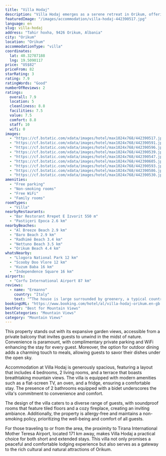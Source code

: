 ```yaml
---
title: "Villa Hodaj"
description: "Villa Hodaj emerges as a serene retreat in Orikum, offering guests a unique blend of comfort and natural beauty."
featuredImage: "/images/accommodation/villa-hodaj-442390517.jpg"
language: en
slug: villa-hodaj
address: "Tahir hoxha, 9426 Orikum, Albania"
city: "Orikum"
location: "Orikum"
accommodationType: "villa"
coordinates:
  lat: 40.32787188
  lng: 19.5090117
price: "US$82"
priceFrom: 82
starRating: 3
rating: 7.9
ratingWords: "Good"
numberOfReviews: 2
ratings:
  overall: 7.9
  location: 5
  cleanliness: 8.8
  facilities: 7.5
  value: 7.5
  comfort: 8.8
  staff: 10
  wifi: 0
images:
  - "https://cf.bstatic.com/xdata/images/hotel/max1024x768/442390517.jpg?k=81fd8720dae20d2438f8bc16168d758b28945161c20bae5c08a1c5414125338d&o=&hp=1"
  - "https://cf.bstatic.com/xdata/images/hotel/max1024x768/442390591.jpg?k=b25c2427d10b58a767b655b744eb05c70d9b55dd12fb33dd4c1c1a19a2514e62&o=&hp=1"
  - "https://cf.bstatic.com/xdata/images/hotel/max1024x768/442390596.jpg?k=f9aff975ef7e9b5a0da0c2fbde5644e7b3677b495dacd9baa58d220ceb5d1fa9&o=&hp=1"
  - "https://cf.bstatic.com/xdata/images/hotel/max1024x768/442390539.jpg?k=dadc14a6a9a7e9608d88bc695ad5b2eb004c115ab918b1d4b86b5d82178c4323&o=&hp=1"
  - "https://cf.bstatic.com/xdata/images/hotel/max1024x768/442390547.jpg?k=4c4da5abc6565ec412ccdc3c0886350335a3c2235fd39ef7079f661c04235c69&o=&hp=1"
  - "https://cf.bstatic.com/xdata/images/hotel/max1024x768/442390605.jpg?k=19f09009fd88fcf49cc2d19f912dfbd5d64d39edd2da1553a41a327afcc2cbde&o=&hp=1"
  - "https://cf.bstatic.com/xdata/images/hotel/max1024x768/442390593.jpg?k=b5c641de718f134b94de4aac05c16928a32496a067a6e96ffe293ab66660e7f4&o=&hp=1"
  - "https://cf.bstatic.com/xdata/images/hotel/max1024x768/442390586.jpg?k=e1ebdd76ab330bb5fce82383f0c6a35a93c7f22a869beaecd00c1b8331bfcdde&o=&hp=1"
  - "https://cf.bstatic.com/xdata/images/hotel/max1024x768/442390530.jpg?k=4eda92dd55c039109d804144ced0f71efbde2b4d81fd2262701849f90c1cd657&o=&hp=1"
amenities:
  - "Free parking"
  - "Non-smoking rooms"
  - "Free WiFi"
  - "Family rooms"
roomTypes:
  - "Villa"
nearbyRestaurants:
  - "Bar Restorant Rrepet E Izvorit 550 m"
  - "Pastiçeri Epoca 2.6 km"
nearbyBeaches:
  - "Al Breeze Beach 2.9 km"
  - "Baro Beach 2.9 km"
  - "Radhimë Beach 3.4 km"
  - "Nettuno Beach 3.5 km"
  - "Orikum Beach 4.4 km"
whatsNearby:
  - "Llogora National Park 12 km"
  - "Scooby Doo Vlore 12 km"
  - "Kuzum Baba 16 km"
  - "Independence Square 16 km"
airports:
  - "Corfu International Airport 87 km"
reviews:
  - name: "Ermanno"
    country: "Italy"
    text: "“The house is large surrounded by greenery, a typical country house, the sea is beautiful 10 minutes away”"
bookingURL: "https://www.booking.com/hotel/al/villa-hodaj-orikum.en-gb.html?aid=8035640"
bestFor: "Best for Mountain Views"
bestCategories: "Mountain Views"
category: "Mountain Views"
---
```


This property stands out with its expansive garden views, accessible from a private balcony that invites guests to unwind in the midst of nature. Convenience is paramount, with complimentary private parking and WiFi enhancing the stay for every guest. Moreover, the option for outdoor dining adds a charming touch to meals, allowing guests to savor their dishes under the open sky.

Accommodation at Villa Hodaj is generously spacious, featuring a layout that includes 4 bedrooms, 2 living rooms, and a terrace that boasts breathtaking mountain views. The villa is equipped with modern amenities such as a flat-screen TV, an oven, and a fridge, ensuring a comfortable stay. The presence of 2 bathrooms equipped with a bidet underscores the villa's commitment to convenience and comfort.

The design of the villa caters to a diverse range of guests, with soundproof rooms that feature tiled floors and a cozy fireplace, creating an inviting ambiance. Additionally, the property is allergy-free and maintains a non-smoking policy, prioritizing the well-being and comfort of all guests.

For those traveling to or from the area, the proximity to Tirana International Mother Teresa Airport, located 171 km away, makes Villa Hodaj a practical choice for both short and extended stays. This villa not only promises a peaceful and comfortable lodging experience but also serves as a gateway to the rich cultural and natural attractions of Orikum.